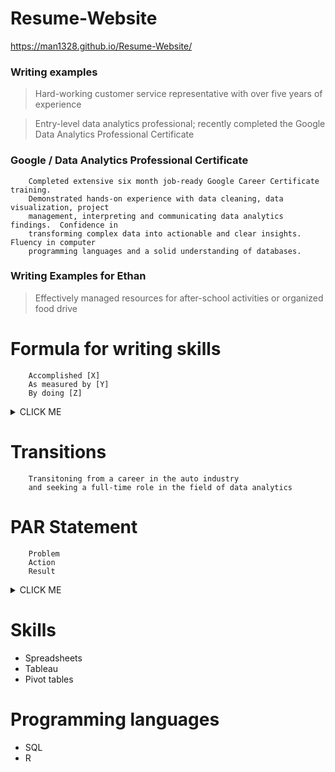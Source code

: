 # Resume-Website
https://man1328.github.io/Resume-Website/


### Writing examples

> Hard-working customer service representative with over five years of experience

> Entry-level data analytics professional; recently completed the Google Data Analytics Professional Certificate

### Google / Data Analytics Professional Certificate
        Completed extensive six month job-ready Google Career Certificate training.
        Demonstrated hands-on experience with data cleaning, data visualization, project 
        management, interpreting and communicating data analytics findings.  Confidence in
        transforming complex data into actionable and clear insights.  Fluency in computer 
        programming languages and a solid understanding of databases.


### Writing Examples for Ethan

> Effectively managed resources for after-school activities or organized food drive

# Formula for writing skills
        Accomplished [X]
        As measured by [Y]
        By doing [Z]
<details><summary>CLICK ME</summary>
<p>

#### Example!

```
   Selected as one of 275 participants nationwide for this 12-month professional
   development program for high-achieving talent based on leadership potential and academic success
```

</p>
</details>


# Transitions
        Transitoning from a career in the auto industry 
        and seeking a full-time role in the field of data analytics
        
# PAR Statement
        Problem
        Action
        Result
<details><summary>CLICK ME</summary>
<p>

#### Example!

```
   ~~Was responsible for writing two blogs a month~~
   INSTEAD:
   Earned little-known website over 2,000 organic clicks through
   strategic blogging
```

</p>
</details>        


# Skills
* Spreadsheets
* Tableau
* Pivot tables
# Programming languages
* SQL
* R


